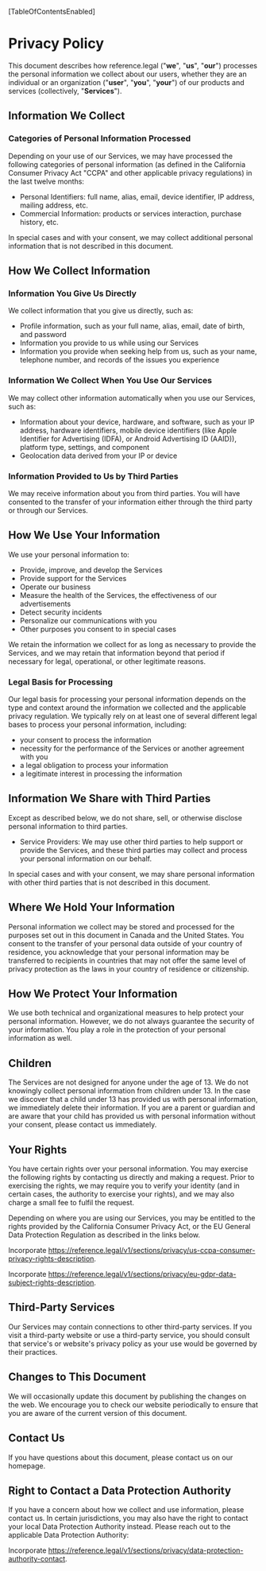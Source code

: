 [TableOfContentsEnabled]

# Privacy Policy

This document describes how reference.legal ("**we**", "**us**", "**our**") processes the personal information we collect about our users, whether they are an individual or an organization ("**user**", "**you**", "**your**") of our products and services (collectively, "**Services**").

## Information We Collect

### Categories of Personal Information Processed

Depending on your use of our Services, we may have processed the following categories of personal information (as defined in the California Consumer Privacy Act "CCPA" and other applicable privacy regulations) in the last twelve months:

* Personal Identifiers: full name, alias, email, device identifier, IP address, mailing address, etc.
* Commercial Information: products or services interaction, purchase history, etc.

In special cases and with your consent, we may collect additional personal information that is not described in this document.

## How We Collect Information

### Information You Give Us Directly

We collect information that you give us directly, such as:

* Profile information, such as your full name, alias, email, date of birth, and password
* Information you provide to us while using our Services
* Information you provide when seeking help from us, such as your name, telephone number, and records of the issues you experience
<!-- * Billing information, such as your name, payment card number, payment account details, and shipping address -->

### Information We Collect When You Use Our Services

We may collect other information automatically when you use our Services, such as:

* Information about your device, hardware, and software, such as your IP address, hardware identifiers, mobile device identifiers (like Apple Identifier for Advertising (IDFA), or Android Advertising ID (AAID)), platform type, settings, and component
* Geolocation data derived from your IP or device
<!-- * Browser information, including history and interactions with web content
* Device event information such as crash reports, requests, system activity -->

<!-- Our Services use cookies and similar technologies to collect your personal information and other information. You can learn more about cookies in the link below.

Incorporate <https://reference.legal/v1/sections/privacy/cookies-description>

We currently do not respond to Do Not Track (DNT) signals. You may opt out of certain types of tracking on the web, including certain analytics and tailored advertising by changing the cookie settings in your browser or via our consent tools, as applicable. -->

### Information Provided to Us by Third Parties

We may receive information about you from third parties. You will have consented to the transfer of your information either through the third party or through our Services.

## How We Use Your Information

We use your personal information to:

* Provide, improve, and develop the Services
* Provide support for the Services
* Operate our business
* Measure the health of the Services, the effectiveness of our advertisements
* Detect security incidents
* Personalize our communications with you
* Other purposes you consent to in special cases

We retain the information we collect for as long as necessary to provide the Services, and we may retain that information beyond that period if necessary for legal, operational, or other legitimate reasons.

### Legal Basis for Processing

Our legal basis for processing your personal information depends on the type and context around the information we collected and the applicable privacy regulation. We typically rely on at least one of several different legal bases to process your personal information, including:

* your consent to process the information
* necessity for the performance of the Services or another agreement with you
* a legal obligation to process your information
* a legitimate interest in processing the information

## Information We Share with Third Parties

Except as described below, we do not share, sell, or otherwise disclose personal information to third parties.

* Service Providers: We may use other third parties to help support or provide the Services, and these third parties may collect and process your personal information on our behalf.

In special cases and with your consent, we may share personal information with other third parties that is not described in this document.

## Where We Hold Your Information

Personal information we collect may be stored and processed for the purposes set out in this document in Canada and the United States. You consent to the transfer of your personal data outside of your country of residence, you acknowledge that your personal information may be transferred to recipients in countries that may not offer the same level of privacy protection as the laws in your country of residence or citizenship.

## How We Protect Your Information

We use both technical and organizational measures to help protect your personal information. However, we do not always guarantee the security of your information. You play a role in the protection of your personal information as well.

## Children

The Services are not designed for anyone under the age of 13. We do not knowingly collect personal information from children under 13. In the case we discover that a child under 13 has provided us with personal information, we immediately delete their information. If you are a parent or guardian and are aware that your child has provided us with personal information without your consent, please contact us immediately.

## Your Rights

You have certain rights over your personal information. You may exercise the following rights by contacting us directly and making a request. Prior to exercising the rights, we may require you to verify your identity (and in certain cases, the authority to exercise your rights), and we may also charge a small fee to fulfil the request.

Depending on where you are using our Services, you may be entitled to the rights provided by the California Consumer Privacy Act, or the EU General Data Protection Regulation as described in the links below.

Incorporate <https://reference.legal/v1/sections/privacy/us-ccpa-consumer-privacy-rights-description>.

Incorporate <https://reference.legal/v1/sections/privacy/eu-gdpr-data-subject-rights-description>.

## Third-Party Services

Our Services may contain connections to other third-party services. If you visit a third-party website or use a third-party service, you should consult that service's or website's privacy policy as your use would be governed by their practices.

## Changes to This Document

We will occasionally update this document by publishing the changes on the web. We encourage you to check our website periodically to ensure that you are aware of the current version of this document.

## Contact Us

If you have questions about this document, please contact us on our homepage.

## Right to Contact a Data Protection Authority

If you have a concern about how we collect and use information, please contact us. In certain jurisdictions, you may also have the right to contact your local Data Protection Authority instead. Please reach out to the applicable Data Protection Authority:

Incorporate <https://reference.legal/v1/sections/privacy/data-protection-authority-contact>.
